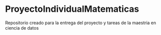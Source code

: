 # ProyectoIndividualMatematicas
Repositorio creado para la entrega del proyecto y tareas de la maestria en ciencia de datos
